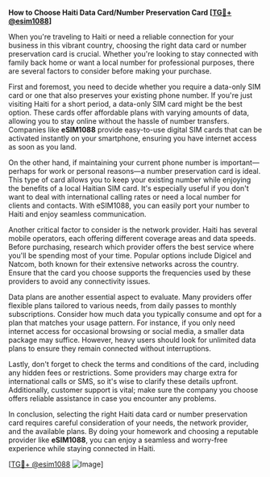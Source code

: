 **How to Choose Haiti Data Card/Number Preservation Card [[TG💪+ @esim1088](https://t.me/s/esim1088)]**

When you're traveling to Haiti or need a reliable connection for your business in this vibrant country, choosing the right data card or number preservation card is crucial. Whether you're looking to stay connected with family back home or want a local number for professional purposes, there are several factors to consider before making your purchase.

First and foremost, you need to decide whether you require a data-only SIM card or one that also preserves your existing phone number. If you're just visiting Haiti for a short period, a data-only SIM card might be the best option. These cards offer affordable plans with varying amounts of data, allowing you to stay online without the hassle of number transfers. Companies like **eSIM1088** provide easy-to-use digital SIM cards that can be activated instantly on your smartphone, ensuring you have internet access as soon as you land.

On the other hand, if maintaining your current phone number is important—perhaps for work or personal reasons—a number preservation card is ideal. This type of card allows you to keep your existing number while enjoying the benefits of a local Haitian SIM card. It's especially useful if you don't want to deal with international calling rates or need a local number for clients and contacts. With eSIM1088, you can easily port your number to Haiti and enjoy seamless communication.

Another critical factor to consider is the network provider. Haiti has several mobile operators, each offering different coverage areas and data speeds. Before purchasing, research which provider offers the best service where you'll be spending most of your time. Popular options include Digicel and Natcom, both known for their extensive networks across the country. Ensure that the card you choose supports the frequencies used by these providers to avoid any connectivity issues.

Data plans are another essential aspect to evaluate. Many providers offer flexible plans tailored to various needs, from daily passes to monthly subscriptions. Consider how much data you typically consume and opt for a plan that matches your usage pattern. For instance, if you only need internet access for occasional browsing or social media, a smaller data package may suffice. However, heavy users should look for unlimited data plans to ensure they remain connected without interruptions.

Lastly, don't forget to check the terms and conditions of the card, including any hidden fees or restrictions. Some providers may charge extra for international calls or SMS, so it's wise to clarify these details upfront. Additionally, customer support is vital; make sure the company you choose offers reliable assistance in case you encounter any problems.

In conclusion, selecting the right Haiti data card or number preservation card requires careful consideration of your needs, the network provider, and the available plans. By doing your homework and choosing a reputable provider like **eSIM1088**, you can enjoy a seamless and worry-free experience while staying connected in Haiti. 

[[TG💪+ @esim1088](https://t.me/s/esim1088) ![Image](https://i.postimg.cc/Y0z9fWf4/image.png)]